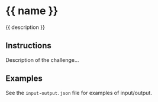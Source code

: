 # {{ name }}

{{ description }}

## Instructions

Description of the challenge...

## Examples

See the `input-output.json` file for examples of input/output.
